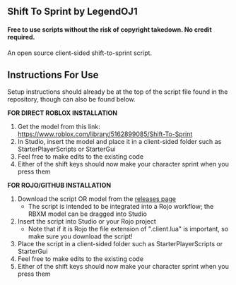 ## Shift To Sprint by LegendOJ1

#### Free to use scripts without the risk of copyright takedown. No credit required.

An open source client-sided shift-to-sprint script.

## Instructions For Use

Setup instructions should already be at the top of the script file found in the repository, though can also be found below.

**FOR DIRECT ROBLOX INSTALLATION**
1. Get the model from this link: https://www.roblox.com/library/5162899085/Shift-To-Sprint
2. In Studio, insert the model and place it in a client-sided folder such as StarterPlayerScripts or StarterGui
3. Feel free to make edits to the existing code 
4. Either of the shift keys should now make your character sprint when you press them

**FOR ROJO/GITHUB INSTALLATION**
1. Download the script OR model from the [releases page](https://github.com/legendoj1/ShiftToSprint/releases/tag/1)
    - The script is intended to be integrated into a Rojo workflow; the RBXM model can be dragged into Studio
3. Insert the script into Studio or your Rojo project
    - Note that if it is Rojo the file extension of ".client.lua" is important, so make sure you download the script!
4. Place the script in a client-sided folder such as StarterPlayerScripts or StarterGui
5. Feel free to make edits to the existing code 
6. Either of the shift keys should now make your character sprint when you press them
